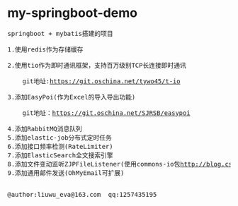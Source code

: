 # my-springboot-demo
<pre>
springboot + mybatis搭建的项目   <br/>
1.使用redis作为存储缓存 <br/>
2.使用tio作为即时通讯框架，支持百万级别TCP长连接即时通讯  <br/>
    git地址:<a href="https://git.oschina.net/tywo45/t-io" target="_blank">https://git.oschina.net/tywo45/t-io</a>  <br/>
3.添加EasyPoi(作为Excel的导入导出功能) <br/>
    git地址：<a href="https://git.oschina.net/SJRSB/easypoi" target="_blank">https://git.oschina.net/SJRSB/easypoi</a> <br/>
4.添加RabbitMQ消息队列
5.添加elastic-job分布式定时任务  
6.添加接口频率检测(RateLimiter)    
7.添加ElasticSearch全文搜索引擎   
8.添加文件变动监听ZJPFileListener(使用commons-io包<a href="http://blog.csdn.net/u013673976/article/details/50414788" target="_blank">http://blog.csdn.net/u013673976/article/details/50414788</a>)    
9.添加通用邮件发送(OhMyEmail可扩展)    
    
    
@author:liuwu_eva@163.com  qq:1257435195    
    
</pre>